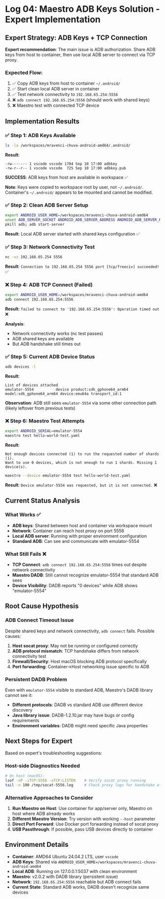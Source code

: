 # Log 04: Maestro ADB Keys Solution - Expert Implementation

## Expert Strategy: ADB Keys + TCP Connection

**Expert recommendation**: The main issue is ADB authorization. Share ADB keys from host to container, then use local ADB server to connect via TCP proxy.

### Expected Flow:
1. ✅ Copy ADB keys from host to container `~/.android/`
2. ✅ Start clean local ADB server in container  
3. ✅ Test network connectivity to `192.168.65.254:5556`
4. ❌ `adb connect 192.168.65.254:5556` (should work with shared keys)
5. ❌ Maestro test with connected TCP device

## Implementation Results

### ✅ Step 1: ADB Keys Available
```bash
ls -la /workspaces/mravenci-chuva-android-amd64/.android/
```
**Result**: 
```
-rw------- 1 vscode vscode 1704 Sep 10 17:00 adbkey
-rw-r--r-- 1 vscode vscode  725 Sep 10 17:00 adbkey.pub
```
**SUCCESS**: ADB keys from host are available in workspace ✅

**Note**: Keys were copied to workspace root by user, not `~/.android/`. Container's `~/.android/` appears to be mounted and cannot be modified.

### ✅ Step 2: Clean ADB Server Setup
```bash
export ANDROID_USER_HOME=/workspaces/mravenci-chuva-android-amd64
unset ADB_SERVER_SOCKET ANDROID_ADB_SERVER_ADDRESS ANDROID_ADB_SERVER_PORT
pkill adb; adb start-server
```
**Result**: Local ADB server started with shared keys configuration ✅

### ✅ Step 3: Network Connectivity Test
```bash
nc -vz 192.168.65.254 5556
```
**Result**: `Connection to 192.168.65.254 5556 port [tcp/freeciv] succeeded!` ✅

### ❌ Step 4: ADB TCP Connect (Failed)
```bash
export ANDROID_USER_HOME=/workspaces/mravenci-chuva-android-amd64
adb connect 192.168.65.254:5556
```
**Result**: `failed to connect to '192.168.65.254:5556': Operation timed out` ❌

**Analysis**: 
- Network connectivity works (nc test passes)
- ADB shared keys are available  
- But ADB handshake still times out

### ✅ Step 5: Current ADB Device Status
```bash
adb devices -l
```
**Result**: 
```
List of devices attached
emulator-5554          device product:sdk_gphone64_arm64 model:sdk_gphone64_arm64 device:emu64a transport_id:1
```
**Observation**: ADB still sees `emulator-5554` via some other connection path (likely leftover from previous tests)

### ❌ Step 6: Maestro Test Attempts
```bash
export ANDROID_SERIAL=emulator-5554
maestro test hello-world-test.yaml
```
**Result**: 
```
Not enough devices connected (1) to run the requested number of shards (1).
Want to use 0 devices, which is not enough to run 1 shards. Missing 1 device(s).
```

```bash
maestro --device emulator-5554 test hello-world-test.yaml
```
**Result**: `Device emulator-5554 was requested, but it is not connected.` ❌

## Current Status Analysis

### What Works ✅
- **ADB keys**: Shared between host and container via workspace mount
- **Network**: Container can reach host proxy on port 5556
- **Local ADB server**: Running with proper environment configuration
- **Standard ADB**: Can see and communicate with emulator-5554

### What Still Fails ❌
- **TCP Connect**: `adb connect 192.168.65.254:5556` times out despite network connectivity
- **Maestro DADB**: Still cannot recognize emulator-5554 that standard ADB sees
- **Device Visibility**: DADB reports "0 devices" while ADB shows "emulator-5554"

## Root Cause Hypothesis

### ADB Connect Timeout Issue
Despite shared keys and network connectivity, `adb connect` fails. Possible causes:
1. **Host socat proxy**: May not be running or configured correctly
2. **ADB protocol mismatch**: TCP handshake differs from network connectivity test
3. **Firewall/Security**: Host macOS blocking ADB protocol specifically
4. **Port forwarding**: Container→Host networking issue specific to ADB

### Persistent DADB Problem  
Even with `emulator-5554` visible to standard ADB, Maestro's DADB library cannot see it:
- **Different protocols**: DADB vs standard ADB use different device discovery
- **Java library issue**: DADB-1.2.10.jar may have bugs or config requirements
- **Environment variables**: DADB might need specific Java properties

## Next Steps for Expert

Based on expert's troubleshooting suggestions:

### Host-side Diagnostics Needed
```bash
# On host (macOS):
lsof -nP -iTCP:5556 -sTCP:LISTEN    # Verify socat proxy running
tail -n 100 /tmp/socat-5556.log     # Check proxy logs for handshake attempts
```

### Alternative Approaches to Consider
1. **Run Maestro on Host**: Use container for app/server only, Maestro on host where ADB already works
2. **Different Maestro Version**: Try version with working `--host` parameter
3. **Direct Port Forward**: Use Docker port forwarding instead of socat proxy
4. **USB Passthrough**: If possible, pass USB devices directly to container

## Environment Details
- **Container**: AMD64 Ubuntu 24.04.2 LTS, user `vscode`
- **ADB Keys**: Shared via `ANDROID_USER_HOME=/workspaces/mravenci-chuva-android-amd64`
- **Local ADB**: Running on 127.0.0.1:5037 with clean environment
- **Maestro**: v2.0.2 with DADB library (persistent issue)
- **Network**: `192.168.65.254:5556` reachable but ADB connect fails
- **Current State**: Standard ADB works, DADB doesn't recognize same devices